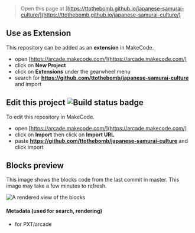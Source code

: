  


> Open this page at [https://ttothebomb.github.io/japanese-samurai-culture/](https://ttothebomb.github.io/japanese-samurai-culture/)

## Use as Extension

This repository can be added as an **extension** in MakeCode.

* open [https://arcade.makecode.com/](https://arcade.makecode.com/)
* click on **New Project**
* click on **Extensions** under the gearwheel menu
* search for **https://github.com/ttothebomb/japanese-samurai-culture** and import

## Edit this project ![Build status badge](https://github.com/ttothebomb/japanese-samurai-culture/workflows/MakeCode/badge.svg)

To edit this repository in MakeCode.

* open [https://arcade.makecode.com/](https://arcade.makecode.com/)
* click on **Import** then click on **Import URL**
* paste **https://github.com/ttothebomb/japanese-samurai-culture** and click import

## Blocks preview

This image shows the blocks code from the last commit in master.
This image may take a few minutes to refresh.

![A rendered view of the blocks](https://github.com/ttothebomb/japanese-samurai-culture/raw/master/.github/makecode/blocks.png)

#### Metadata (used for search, rendering)

* for PXT/arcade
<script src="https://makecode.com/gh-pages-embed.js"></script><script>makeCodeRender("{{ site.makecode.home_url }}", "{{ site.github.owner_name }}/{{ site.github.repository_name }}");</script>
